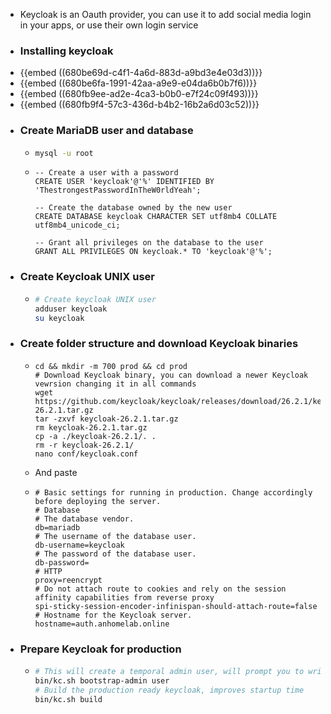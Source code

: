 - Keycloak is an Oauth provider, you can use it to add social media login in your apps, or use their own login service
- ### Installing keycloak
- {{embed ((680be69d-c4f1-4a6d-883d-a9bd3e4e03d3))}}
- {{embed ((680be6fa-1991-42aa-a9e9-e04da6b0b7f6))}}
- {{embed ((680fb9ee-ad2e-4ca3-b0b0-e7f24c09f493))}}
- {{embed ((680fb9f4-57c3-436d-b4b2-16b2a6d03c52))}}
- ### Create MariaDB user and database
	- ```sh
	  mysql -u root
	  ```
	- ```mysql
	  -- Create a user with a password
	  CREATE USER 'keycloak'@'%' IDENTIFIED BY 'ThestrongestPasswordInTheW0rldYeah';
	  
	  -- Create the database owned by the new user
	  CREATE DATABASE keycloak CHARACTER SET utf8mb4 COLLATE utf8mb4_unicode_ci;
	  
	  -- Grant all privileges on the database to the user
	  GRANT ALL PRIVILEGES ON keycloak.* TO 'keycloak'@'%';
	  
	  ```
- ### Create Keycloak UNIX user
	- ```sh
	  # Create keycloak UNIX user
	  adduser keycloak
	  su keycloak
	  ```
- ### Create folder structure and download Keycloak binaries
	- ```
	  cd && mkdir -m 700 prod && cd prod
	  # Download Keycloak binary, you can download a newer Keycloak vewrsion changing it in all commands
	  wget https://github.com/keycloak/keycloak/releases/download/26.2.1/keycloak-26.2.1.tar.gz
	  tar -zxvf keycloak-26.2.1.tar.gz
	  rm keycloak-26.2.1.tar.gz
	  cp -a ./keycloak-26.2.1/. .
	  rm -r keycloak-26.2.1/
	  nano conf/keycloak.conf
	  ```
	- And paste
	- ```.env
	  # Basic settings for running in production. Change accordingly before deploying the server.
	  # Database
	  # The database vendor.
	  db=mariadb
	  # The username of the database user.
	  db-username=keycloak
	  # The password of the database user.
	  db-password=
	  # HTTP
	  proxy=reencrypt
	  # Do not attach route to cookies and rely on the session affinity capabilities from reverse proxy
	  spi-sticky-session-encoder-infinispan-should-attach-route=false
	  # Hostname for the Keycloak server.
	  hostname=auth.anhomelab.online
	  ```
- ### Prepare Keycloak for production
	- ```sh
	  # This will create a temporal admin user, will prompt you to write the username and temp password
	  bin/kc.sh bootstrap-admin user
	  # Build the production ready keycloak, improves startup time
	  bin/kc.sh build
	  ```